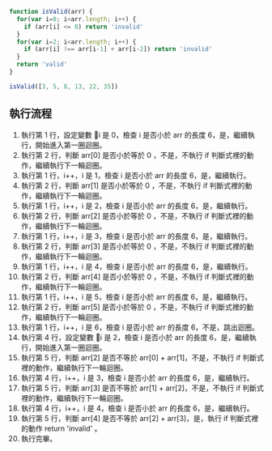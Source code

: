 ``` js
function isValid(arr) {
  for(var i=0; i<arr.length; i++) {
    if (arr[i] <= 0) return 'invalid'
  }
  for(var i=2; i<arr.length; i++) {
    if (arr[i] !== arr[i-1] + arr[i-2]) return 'invalid'
  }
  return 'valid'
}

isValid([3, 5, 8, 13, 22, 35])
```

## 執行流程
1. 執行第 1 行，設定變數 i 是 0，檢查 i 是否小於 arr 的長度 6，是，繼續執行，開始進入第一圈迴圈。
2. 執行第 2 行，判斷 arr[0] 是否小於等於 0 ，不是，不執行 if 判斷式裡的動作，繼續執行下一輪迴圈。
3. 執行第 1 行，i++，i 是 1，檢查 i 是否小於 arr 的長度 6，是，繼續執行。
4. 執行第 2 行，判斷 arr[1] 是否小於等於 0 ，不是，不執行 if 判斷式裡的動作，繼續執行下一輪迴圈。
5. 執行第 1 行，i++，i 是 2，檢查 i 是否小於 arr 的長度 6，是，繼續執行。
6. 執行第 2 行，判斷 arr[2] 是否小於等於 0 ，不是，不執行 if 判斷式裡的動作，繼續執行下一輪迴圈。
7. 執行第 1 行，i++，i 是 3，檢查 i 是否小於 arr 的長度 6，是，繼續執行。
8. 執行第 2 行，判斷 arr[3] 是否小於等於 0 ，不是，不執行 if 判斷式裡的動作，繼續執行下一輪迴圈。
9. 執行第 1 行，i++，i 是 4，檢查 i 是否小於 arr 的長度 6，是，繼續執行。
10. 執行第 2 行，判斷 arr[4] 是否小於等於 0 ，不是，不執行 if 判斷式裡的動作，繼續執行下一輪迴圈。
11. 執行第 1 行，i++，i 是 5，檢查 i 是否小於 arr 的長度 6，是，繼續執行。
12. 執行第 2 行，判斷 arr[5] 是否小於等於 0 ，不是，不執行 if 判斷式裡的動作，繼續執行下一輪迴圈。
13. 執行第 1 行，i++，i 是 6，檢查 i 是否小於 arr 的長度 6，不是，跳出迴圈。
14. 執行第 4 行，設定變數 i 是 2，檢查 i 是否小於 arr 的長度 6，是，繼續執行，開始進入第一圈迴圈。
15. 執行第 5 行，判斷 arr[2] 是否不等於 arr[0] + arr[1]，不是，不執行 if 判斷式裡的動作，繼續執行下一輪迴圈。
16. 執行第 4 行，i++，i 是 3，檢查 i 是否小於 arr 的長度 6，是，繼續執行。
17. 執行第 5 行，判斷 arr[3] 是否不等於 arr[1] + arr[2]，不是，不執行 if 判斷式裡的動作，繼續執行下一輪迴圈。
18. 執行第 4 行，i++，i 是 4，檢查 i 是否小於 arr 的長度 6，是，繼續執行。
19. 執行第 5 行，判斷 arr[4] 是否不等於 arr[2] + arr[3]，是，執行 if 判斷式裡的動作 return 'invalid' 。
20. 執行完畢。